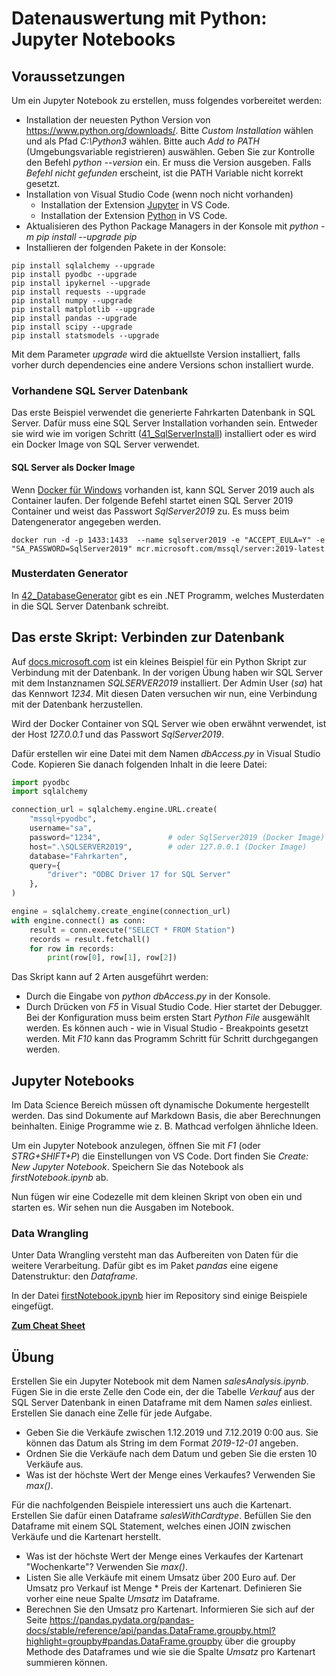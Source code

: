 # Datenauswertung mit Python: Jupyter Notebooks

## Voraussetzungen

Um ein Jupyter Notebook zu erstellen, muss folgendes vorbereitet werden:

- Installation der neuesten Python Version von https://www.python.org/downloads/.
  Bitte *Custom Installation* wählen und als Pfad *C:\Python3* wählen.
  Bitte auch *Add to PATH* (Umgebungsvariable registrieren) auswählen.
  Geben Sie zur Kontrolle den Befehl *python --version* ein. Er muss die Version ausgeben. Falls
  *Befehl nicht gefunden* erscheint, ist die PATH Variable nicht korrekt gesetzt.
- Installation von Visual Studio Code (wenn noch nicht vorhanden)
  - Installation der Extension [Jupyter](https://marketplace.visualstudio.com/items?itemName=ms-toolsai.jupyter) in VS Code.
  - Installation der Extension [Python](https://marketplace.visualstudio.com/items?itemName=ms-python.python) in VS Code.
- Aktualisieren des Python Package Managers in der Konsole mit *python -m pip install --upgrade pip*
- Installieren der folgenden Pakete in der Konsole:

```
pip install sqlalchemy --upgrade
pip install pyodbc --upgrade
pip install ipykernel --upgrade
pip install requests --upgrade
pip install numpy --upgrade
pip install matplotlib --upgrade
pip install pandas --upgrade
pip install scipy --upgrade
pip install statsmodels --upgrade
```

Mit dem Parameter *upgrade* wird die aktuellste Version installiert, falls vorher durch
dependencies eine andere Versions schon installiert wurde.

### Vorhandene SQL Server Datenbank

Das erste Beispiel verwendet die generierte Fahrkarten Datenbank in SQL Server. Dafür muss
eine SQL Server Installation vorhanden sein. Entweder sie wird wie im vorigen Schritt
([41_SqlServerInstall](../41_SqlServerInstall/README.md)) installiert oder es wird ein Docker
Image von SQL Server verwendet.

#### SQL Server als Docker Image

Wenn [Docker für Windows](https://docs.docker.com/desktop/windows/install/#install-docker-desktop-on-windows)
vorhanden ist, kann SQL Server 2019 auch als Container laufen.
Der folgende Befehl startet einen SQL Server 2019 Container und weist das Passwort *SqlServer2019*
zu. Es muss beim Datengenerator angegeben werden.

```
docker run -d -p 1433:1433  --name sqlserver2019 -e "ACCEPT_EULA=Y" -e "SA_PASSWORD=SqlServer2019" mcr.microsoft.com/mssql/server:2019-latest      
```

### Musterdaten Generator

In [42_DatabaseGenerator](../42_DatabaseGenerator/README.md) gibt es ein .NET Programm, welches
Musterdaten in die SQL Server Datenbank schreibt.

## Das erste Skript: Verbinden zur Datenbank

Auf [docs.microsoft.com](https://docs.microsoft.com/en-us/sql/connect/python/pyodbc/step-3-proof-of-concept-connecting-to-sql-using-pyodbc?view=sql-server-ver15)
ist ein kleines Beispiel für ein Python Skript zur Verbindung mit der Datenbank. In der vorigen
Übung haben wir SQL Server mit dem Instanznamen *SQLSERVER2019* installiert. Der Admin User (*sa*)
hat das Kennwort *1234*. Mit diesen Daten versuchen wir nun, eine Verbindung mit der Datenbank
herzustellen.

Wird der Docker Container von SQL Server wie oben erwähnt verwendet, ist der Host *127.0.0.1*
und das Passwort *SqlServer2019*.

Dafür erstellen wir eine Datei mit dem Namen *dbAccess.py* in Visual Studio Code. Kopieren Sie danach
folgenden Inhalt in die leere Datei:

```python
import pyodbc
import sqlalchemy

connection_url = sqlalchemy.engine.URL.create(
    "mssql+pyodbc",
    username="sa",
    password="1234",               # oder SqlServer2019 (Docker Image)
    host=".\SQLSERVER2019",        # oder 127.0.0.1 (Docker Image)
    database="Fahrkarten",
    query={
        "driver": "ODBC Driver 17 for SQL Server"
    },
)

engine = sqlalchemy.create_engine(connection_url)
with engine.connect() as conn:
    result = conn.execute("SELECT * FROM Station")
    records = result.fetchall()
    for row in records:
        print(row[0], row[1], row[2])
```

Das Skript kann auf 2 Arten ausgeführt werden:

- Durch die Eingabe von *python dbAccess.py* in der Konsole.
- Durch Drücken von *F5* in Visual Studio Code. Hier startet der Debugger. Bei der Konfiguration muss
  beim ersten Start *Python File* ausgewählt werden. Es können auch - wie in Visual Studio - Breakpoints
  gesetzt werden. Mit *F10* kann das Programm Schritt für Schritt durchgegangen werden.

## Jupyter Notebooks

Im Data Science Bereich müssen oft dynamische Dokumente hergestellt werden. Das sind Dokumente
auf Markdown Basis, die aber Berechnungen beinhalten. Einige Programme wie z. B. Mathcad verfolgen
ähnliche Ideen.

Um ein Jupyter Notebook anzulegen, öffnen Sie mit *F1* (oder *STRG+SHIFT+P*) die Einstellungen von
VS Code. Dort finden Sie *Create: New Jupyter Notebook*. Speichern Sie das Notebook als
*firstNotebook.ipynb* ab.

Nun fügen wir eine Codezelle mit dem kleinen Skript von oben ein und starten es. Wir sehen nun
die Ausgaben im Notebook. 

### Data Wrangling

Unter Data Wrangling versteht man das Aufbereiten von Daten für die weitere Verarbeitung. Dafür
gibt es im Paket *pandas* eine eigene Datenstruktur: den *Dataframe*.

In der Datei [firstNotebook.ipynb](firstNotebook.ipynb) hier im Repository sind einige Beispiele
eingefügt.

**[Zum Cheat Sheet](https://pandas.pydata.org/Pandas_Cheat_Sheet.pdf)**

## Übung

Erstellen Sie ein Jupyter Notebook mit dem Namen *salesAnalysis.ipynb*. Fügen Sie in die erste
Zelle den Code ein, der die Tabelle *Verkauf* aus der SQL Server Datenbank in einen Dataframe
mit dem Namen *sales* einliest. Erstellen Sie danach eine Zelle für jede Aufgabe.

- Geben Sie die Verkäufe zwischen 1.12.2019 und 7.12.2019 0:00 aus. Sie können das Datum als
  String im dem Format *2019-12-01* angeben.
- Ordnen Sie die Verkäufe nach dem Datum und geben Sie die ersten 10 Verkäufe aus.
- Was ist der höchste Wert der Menge eines Verkaufes? Verwenden Sie *max()*.

Für die nachfolgenden Beispiele interessiert uns auch die Kartenart. Erstellen Sie dafür einen
Dataframe *salesWithCardtype*. Befüllen Sie den Dataframe mit einem SQL Statement, welches
einen JOIN zwischen Verkäufe und die Kartenart herstellt.

- Was ist der höchste Wert der Menge eines Verkaufes der Kartenart "Wochenkarte"? Verwenden Sie *max()*.
- Listen Sie alle Verkäufe mit einem Umsatz über 200 Euro auf. Der Umsatz pro Verkauf ist
  Menge * Preis der Kartenart. Definieren Sie vorher eine neue Spalte *Umsatz* im Dataframe.
- Berechnen Sie den Umsatz pro Kartenart. Informieren Sie sich auf der Seite
  https://pandas.pydata.org/pandas-docs/stable/reference/api/pandas.DataFrame.groupby.html?highlight=groupby#pandas.DataFrame.groupby
  über die groupby Methode des Dataframes und wie sie die Spalte *Umsatz* pro Kartenart
  summieren können.
